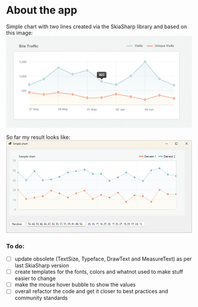 # About the app
Simple chart with two lines created via the SkiaSharp library and based on this image:
![Alt text](chart.png?raw=true "Chart")

So far my result looks like:
![Alt text](sample.png?raw=true "Chart")

### To do:
- [ ] update obsolete (TextSize, Typeface, DrawText and MeasureText) as per last SkiaSharp version
- [ ] create templates for the fonts, colors and whatnot used to make stuff easier to change
- [ ] make the mouse hover bubble to show the values
- [ ] overall refactor the code and get it closer to best practices and community standards
